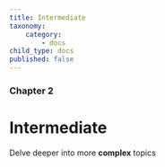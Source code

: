 ```yaml
---
title: Intermediate
taxonomy:
    category:
        - docs
child_type: docs
published: false
---
```


### Chapter 2

# Intermediate

Delve deeper into more **complex** topics
